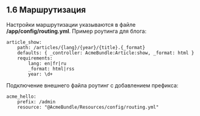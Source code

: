 ## 1.6 Маршрутизация

Настройки маршрутизации указываются в файле **/app/config/routing.yml**. Пример роутинга для блога:
```
article_show:
    path: /articles/{lang}/{year}/{title}.{_format}
    defaults: { _controller: AcmeBundle:Article:show, _format: html }
    requirements:
        lang: en|fr|ru
        _format: html|rss
        year: \d+
```

Подключение внешнего файла роутинг с добавлением префикса:

```
acme_hello:
    prefix: /admin
    resource: "@AcmeBundle/Resources/config/routing.yml"
```
